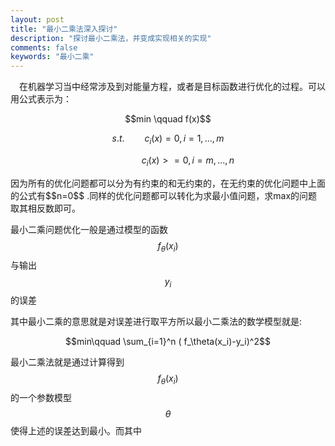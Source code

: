 ```yaml
---
layout: post
title: "最小二乘法深入探讨"
description: "探讨最小二乘法，并变成实现相关的实现"
comments: false
keywords: "最小二乘"
---
```


&emsp;在机器学习当中经常涉及到对能量方程，或者是目标函数进行优化的过程。可以用公式表示为：
<div style="text-align:center">
$$min \qquad f(x)$$

$$s.t.\qquad  c_i(x)=0,   i=1,...,m$$

$$     \qquad\qquad c_i(x)>=0,   i=m,...,n$$
</div>
因为所有的优化问题都可以分为有约束的和无约束的，在无约束的优化问题中上面的公式有$$n=0$$
.同样的优化问题都可以转化为求最小值问题，求max的问题取其相反数即可。

最小二乘问题优化一般是通过模型的函数$$f_\theta(x_i)$$与输出$$y_i$$的误差

其中最小二乘的意思就是对误差进行取平方所以最小二乘法的数学模型就是:

$$min\qquad \sum_{i=1}^n ( f_\theta(x_i)-y_i)^2$$

最小二乘法就是通过计算得到$$f_\theta(x_i)$$的一个参数模型$$\theta$$使得上述的误差达到最小。而其中